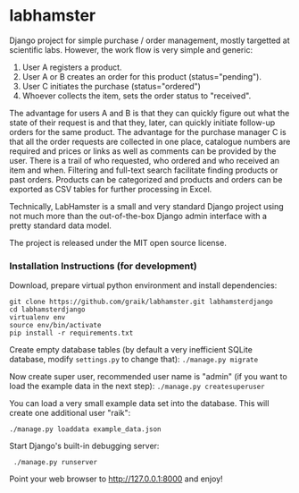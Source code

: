 # labhamster 

Django project for simple purchase / order management, mostly targetted at
scientific labs. However, the work flow is very simple and generic:

   1. User A registers a product.
   2. User A or B creates an order for this product (status="pending").
   3. User C initiates the purchase (status="ordered")
   4. Whoever collects the item, sets the order status to "received".

The advantage for users A and B is that they can quickly figure out what the
state of their request is and that they, later, can quickly initiate
follow-up orders for the same product. The advantage for the purchase manager
C is that all the order requests are collected in one place, catalogue
numbers are required and prices or links as well as comments can be provided
by the user. There is a trail of who requested, who ordered and who received
an item and when. Filtering and full-text search facilitate finding products
or past orders. Products can be categorized and products and orders can be
exported as CSV tables for further processing in Excel.

Technically, LabHamster is a small and very standard Django project using not
much more than the out-of-the-box Django admin interface with a pretty
standard data model. 

The project is released under the MIT open source license.


### Installation Instructions (for development)

Download, prepare virtual python environment and install dependencies:
```shell
git clone https://github.com/graik/labhamster.git labhamsterdjango
cd labhamsterdjango
virtualenv env
source env/bin/activate
pip install -r requirements.txt
```
    
Create empty database tables (by default a very inefficient SQLite database,
modify `settings.py` to change that):
``` ./manage.py migrate ```

Now create super user, recommended user name is "admin" (if you want to load
the example data in the next step): 
``` ./manage.py createsuperuser ```

You can load a very small example data set into the database. This will
create one additional user "raik":

``` ./manage.py loaddata example_data.json ```

Start Django's built-in debugging server:

``` ./manage.py runserver```

Point your web browser to http://127.0.0.1:8000 and enjoy!

